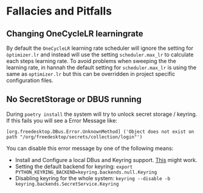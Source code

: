 <!--
Copyright (c) 2022 University of Tübingen.

This file is part of hannah.
See https://atreus.informatik.uni-tuebingen.de/ties/ai/hannah/hannah for further info.

Licensed under the Apache License, Version 2.0 (the "License");
you may not use this file except in compliance with the License.
You may obtain a copy of the License at

    http://www.apache.org/licenses/LICENSE-2.0

Unless required by applicable law or agreed to in writing, software
distributed under the License is distributed on an "AS IS" BASIS,
WITHOUT WARRANTIES OR CONDITIONS OF ANY KIND, either express or implied.
See the License for the specific language governing permissions and
limitations under the License.
-->
# Fallacies and Pitfalls

## Changing OneCycleLR learningrate

By default the `OneCycleLR` learning rate scheduler will ignore the setting for `òptimizer.lr` and instead will
use the setting `scheduler.max_lr` to calculate each steps learning rate. To avoid problems when sweeping the the learning rate, in hannah the default setting for `scheduler.max_lr` is using the same as `optimizer.lr` but this can be overridden in project specific configuration files.

## No SecretStorage or DBUS running

During `poetry install` the system will try to unlock secret storage / keyring. If this fails you will see a Error Message like:

    [org.freedesktop.DBus.Error.UnknownMethod] ('Object does not exist on path "/org/freedesktop/secrets/collection/login"')

You can disable this error message by one of the following means:

- Install and Configure a local DBus and Keyring support. [This](https://unix.stackexchange.com/questions/120612/why-cant-i-run-gnome-apps-over-remote-ssh-session/188877#188877) might work.
- Setting the default backend for keyring: `export PYTHON_KEYRING_BACKEND=keyring.backends.null.Keyring`
- Disabling keyring for the whole system: `keyring --disable -b keyring.backends.SecretService.Keyring`